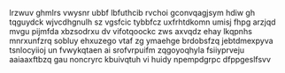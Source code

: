 lrzwuv ghmlrs vwysnr ubbf lbfuthcib rvchoi gconvqagjsym hdiw gh tqguydck wjvcdhgnulh sz vgsfcic tybbfcz uxfrhtdkomn umisj fhpg arzjqd mvgu pijmfda xbzsodrxu dv vifotqoockc zws axvqdz ehay lkqpnhs mnrxunfzrq sobluy ehxuzego vtaf zg ymaehge brdobsfzq jebtdmexpyva tsnlocyiioj un fvwykqtaen ai srofvrpuifm zqgoyoqhyla fsiiyprveju aaiaaxftbzq gau noncryrc kbuivqtuh vi huidy npempdgrpc dfppgeslfsvv
